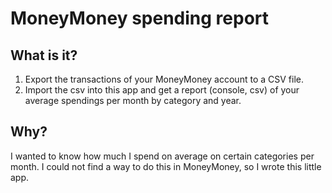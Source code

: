 # MoneyMoney spending report

## What is it?
1. Export the transactions of your MoneyMoney account to a CSV file.
2. Import the csv into this app and get a report (console, csv) of your average spendings per month by category and year.

## Why?
I wanted to know how much I spend on average on certain categories per month. I could not find a way to do this in MoneyMoney, so I wrote this little app.